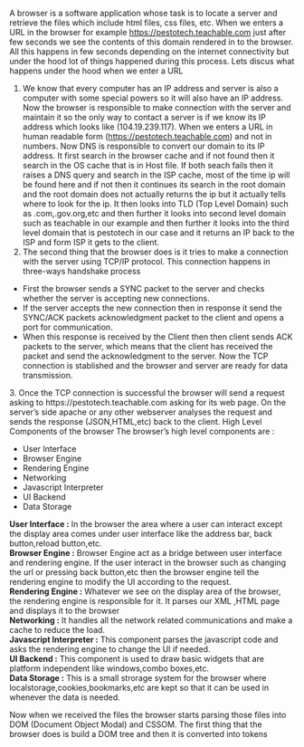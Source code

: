 A browser is a software application whose task is to locate a server and retrieve the files which include html files, css files, etc. When we enters a URL in the browser for example https://pestotech.teachable.com just after few seconds we see the contents of this domain rendered in to the browser. All this happens in few seconds depending on the internet connectivity but under the hood lot of things happened during this process. Lets discus what happens under the hood when we enter a URL
1.	We know that every computer has an IP address and server is also a computer with some special powers so it will also have an IP address. Now the browser is responsible to make connection with the server and maintain it so the only way to contact a server is if we know its IP address which looks like (104.19.239.117). When we enters a URL in human readable form (https://pestotech.teachable.com) and not in numbers. Now DNS is responsible to convert our domain to its IP address. It first search in the browser cache and if not found then it search in the OS cache that  is in Host file. If both seach fails then it raises a DNS query and search in the ISP cache, most of the time ip will be found  here and if not then it continues its search in the root domain and the root domain does not actually returns the ip but it actually tells where to look for the ip. It then looks into TLD (Top Level Domain) such as .com,.gov.org,etc and then further it looks into second level domain such as teachable in our example and then further it looks into the third level domain that is pestotech in our case and it returns an IP back to the ISP and form ISP it gets to the client.
2.	The second thing that the browser does is it tries to make a connection with the server using TCP/IP protocol. This connection happens in three-ways handshake process
<ul>
  <li>First the browser sends a SYNC  packet to the server and checks whether the server is accepting new connections.</li>
  <li>If the server accepts the new connection then in response it send the SYNC/ACK packets acknowledgment packet to the client and opens a port for communication.</li>
  <li>When this response is received by the Client then then client sends  ACK packets to the server, which means that the client has received the packet and send the acknowledgment to the server. Now the TCP connection is stablished and the browser and server are ready for data transmission.</li>
  </ul>
3.	Once the TCP connection is successful the browser will send a request asking to https://pestotech.teachable.com asking for its web page. On the server’s side apache or any other webserver analyses the request and sends the response (JSON,HTML,etc) back to the client.
High Level Components of the browser
The browser’s high level components are : 
<ul>
  <li>User Interface</li>
  <li>Browser Engine</li>
  <li>Rendering Engine</li>
  <li>Networking</li>
  <li>Javascript Interpreter</li>
  <li>UI Backend</li>
  <li>Data Storage</li>
  </ul>
<strong>User Interface :</strong> In the browser  the area where a user can interact except the display area comes under user interface like the address bar, back button,reload button,etc.<br/>
<strong>Browser Engine :</strong> Browser  Engine act as a bridge between user interface and rendering  engine. If the user interact in the browser such as changing the url or pressing back button,etc then the browser engine tell the rendering engine to modify the UI according to the request.<br/>
<strong>Rendering Engine :</strong> Whatever we see on the display area of the browser, the rendering engine is responsible for it. It parses our XML ,HTML page and displays it to the browser<br/>
<strong>Networking :</strong> It handles all the network related communications and make a cache to reduce the load.<br/>
<strong>Javascript Interpreter :</strong> This component parses the javascript code and asks the rendering engine to change the UI if needed.<br/>
<strong>UI Backend :</strong> This component is used to draw basic widgets that are platform independent like windows,combo boxes,etc.<br/>
<strong>Data Storage :</strong> This is a small strorage system for the browser where localstorage,cookies,bookmarks,etc are kept so that it can be used in whenever the data is needed.<br/>

Now when we received the files the browser starts parsing those files into DOM (Document Object Modal) and CSSOM. The first thing that the browser does is build a DOM tree and then it is converted into tokens


